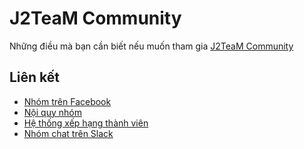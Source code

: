 # J2TeaM Community

Những điều mà bạn cần biết nếu muốn tham gia [J2TeaM Community](https://www.facebook.com/groups/j2team.community/)

## Liên kết

- [Nhóm trên Facebook](https://www.facebook.com/groups/j2team.community/)
- [Nội quy nhóm](rules.md)
- [Hệ thống xếp hạng thành viên](rank.md)
- [Nhóm chat trên Slack](https://j2team-community.slack.com/messages)
